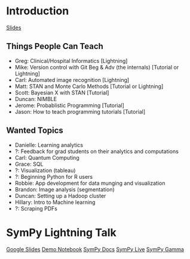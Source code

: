 # Introduction

[Slides](http://nbviewer.ipython.org/format/slides/github/thehackerwithin/davis/blob/gh-pages/meeting-materials/2016-01-14/thw-intro.ipynb#/)

## Things People Can Teach

- Greg: Clinical/Hospital Informatics [Lightning]
- Mike: Version control with Git Beg & Adv (the internals) [Tutorial or
  Lightning]
- Carl: Automated image recognition [Lightning]
- Matt: STAN and Monte Carlo Methods [Tutorial or Lightning]
- Scott: Bayesian X with STAN [Tutorial]
- Duncan: NIMBLE
- Jerome: Probablistic Programming [Tutorial]
- Jason: How to teach programming tutorials [Tutorial]

## Wanted Topics

- Danielle: Learning analytics
- ?: Feedback for grad students on their analytics and computations
- Carl: Quantum Computing
- Grace: SQL
- ?: Visualization (tableau)
- ?: Beginning Python for R users
- Robbie: App development for data munging and visualization
- Brandon: Image analysis (segmentation)
- Duncan: Setting up a Hadoop cluster
- Hillary: Intro to Machine learning
- ?: Scraping PDFs

# SymPy Lightning Talk

[Google Slides](https://docs.google.com/presentation/d/1itLD6RC4ff9Rdret4X-1PiqmB08_OvNjzR_Z_PPnRcI/edit?usp=sharing)
[Demo Notebook](http://nbviewer.ipython.org/github/thehackerwithin/davis/blob/gh-pages/meeting-materials/2016-01-14/sympy_demo.ipynb)
[SymPy Docs](http://docs.sympy.org)
[SymPy Live](http://live.sympy.org)
[SymPy Gamma](http://gamma.sympy.org)
